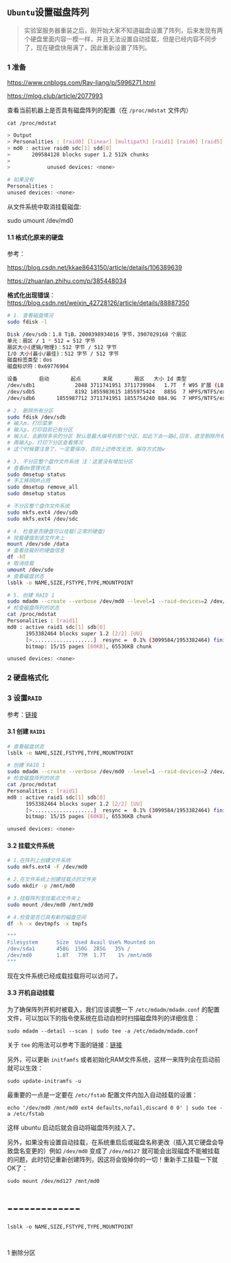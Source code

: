 ## `Ubuntu`设置磁盘阵列

> 实验室服务器重装之后，刚开始大家不知道磁盘设置了阵列，后来发现有两个硬盘里面内容一模一样，并且无法设置自动挂载，但是已经内容不同步了，现在硬盘快用满了，因此重新设置了阵列。

### 1 准备

https://www.cnblogs.com/Ray-liang/p/5996271.html

https://mlog.club/article/2077993

查看当前机器上是否具有磁盘阵列的配置（在 `/proc/mdstat` 文件内）

```shell
cat /proc/mdstat
```

```bash
> Output
> Personalities : [raid0] [linear] [multipath] [raid1] [raid6] [raid5] [raid4] [raid10] 
> md0 : active raid0 sdc[1] sdd[0]
>       209584128 blocks super 1.2 512k chunks
>
>            unused devices: <none>

# 如果没有
Personalities : 
unused devices: <none>
```

从文件系统中取消挂载磁盘:

sudo umount /dev/md0



#### 1.1 格式化原来的硬盘

参考：

https://blog.csdn.net/kkae8643150/article/details/106389639

https://zhuanlan.zhihu.com/p/385448034

**格式化出现错误**： https://blog.csdn.net/weixin_42728126/article/details/88887350

```bash
# 1. 查看磁盘情况
sudo fdisk -l

Disk /dev/sdb：1.8 TiB，2000398934016 字节，3907029168 个扇区
单元：扇区 / 1 * 512 = 512 字节
扇区大小(逻辑/物理)：512 字节 / 512 字节
I/O 大小(最小/最佳)：512 字节 / 512 字节
磁盘标签类型：dos
磁盘标识符：0x69776904

设备       启动       起点       末尾       扇区   大小 Id 类型
/dev/sdb1             2048 3711741951 3711739904   1.7T  f W95 扩展 (LBA)
/dev/sdb5             8192 1855983615 1855975424   885G  7 HPFS/NTFS/exFAT
/dev/sdb6       1855987712 3711741951 1855754240 884.9G  7 HPFS/NTFS/exFAT

# 2. 删除所有分区
sudo fdisk /dev/sdb
# 输入m，打印菜单
# 输入p，打印目前已有分区
# 输入d，去删除多余的分区 默认是最大编号的那个分区，如此下去一路d,回车，直至删除所有分区。
# 再输入p，打印下分区查看情况
# 这个时候要注意了，一定要保存，否则上述修改无效，保存方式按w

# 3. 不分区整个盘作文件系统 注：这里没有增加分区
# 查看dm管理状态
sudo dmsetup status
# 手工移除DM占用
sudo dmsetup remove_all
sudo dmsetup status

# 不分区整个盘作文件系统
sudo mkfs.ext4 /dev/sdb
sudo mkfs.ext4 /dev/sdc

# 4. 检查是否硬盘可以挂载(正常的硬盘)
# 挂载硬盘到该文件夹上
mount /dev/sde /data
# 查看挂载好的硬盘信息
df -hT
# 取消挂载
umount /dev/sde
# 查看磁盘状态
lsblk -o NAME,SIZE,FSTYPE,TYPE,MOUNTPOINT

# 5. 创建 RAID 1
sudo mdadm --create --verbose /dev/md0 --level=1 --raid-devices=2 /dev/sdb /dev/sdc
# 检查磁盘阵列的状态
cat /proc/mdstat
Personalities : [raid1] 
md0 : active raid1 sdc[1] sdb[0]
      1953382464 blocks super 1.2 [2/2] [UU]
      [>....................]  resync =  0.1% (3099584/1953382464) finish=167.7min speed=193724K/sec
      bitmap: 15/15 pages [60KB], 65536KB chunk

unused devices: <none>


```



### 2 硬盘格式化







### 3 设置`RAID`

参考：[链接](https://www.cnblogs.com/Ray-liang/p/5996271.html)

#### 3.1 创建 `RAID1`

```BASH
# 查看磁盘状态
lsblk -o NAME,SIZE,FSTYPE,TYPE,MOUNTPOINT

# 创建 RAID 1
sudo mdadm --create --verbose /dev/md0 --level=1 --raid-devices=2 /dev/sdb /dev/sdc
# 检查磁盘阵列的状态
cat /proc/mdstat
Personalities : [raid1] 
md0 : active raid1 sdc[1] sdb[0]
      1953382464 blocks super 1.2 [2/2] [UU]
      [>....................]  resync =  0.1% (3099584/1953382464) finish=167.7min speed=193724K/sec
      bitmap: 15/15 pages [60KB], 65536KB chunk

unused devices: <none>
```

#### 3.2 挂载文件系统

```bash
# 1.在阵列上创建文件系统
sudo mkfs.ext4 -F /dev/md0

# 2.在文件系统上创建挂载点的文件夹
sudo mkdir -p /mnt/md0

# 3.挂载阵列至挂载点文件夹上
sudo mount /dev/md0 /mnt/md0

# 4.检查是否已具有新的磁盘空间
df -h -x devtmpfs -x tmpfs

"""
Filesystem      Size  Used Avail Use% Mounted on
/dev/sda1       458G  150G  285G   35% /
/dev/md0        1.8T   77M  1.7T    1% /mnt/md0
"""
```

现在文件系统已经成载挂载将可以访问了。

#### 3.3 开机自动挂载

为了确保阵列开机时被载入，我们应该调整一下 `/etc/mdadm/mdadm.conf` 的配置文件，可以加以下的指令使系统在启动自检时扫描磁盘阵列的详细信息：

```shell
sudo mdadm --detail --scan | sudo tee -a /etc/mdadm/mdadm.conf
```

关于 `tee` 的用法可以参考下面的链接：[链接](https://zhuanlan.zhihu.com/p/34510815)

另外，可以更新 ` initfamfs ` 或者初始化RAM文件系统，这样一来阵列会在启动前就可以生效：

```shell
sudo update-initramfs -u
```

最重要的一点是一定要在 `/etc/fstab` 配置文件内加入自动挂载的设置：

```shell
echo '/dev/md0 /mnt/md0 ext4 defaults,nofail,discard 0 0' | sudo tee -a /etc/fstab
```

这样 ubuntu 启动后就会自动将磁盘阵列挂入了。



另外，如果没有设置自动挂载，在系统重启后或磁盘名称更改（插入其它硬盘会导致盘名变更的）例如 `/dev/md0` 变成了 `/dev/md127` 就可能会出现磁盘不能被挂载的问题，此时切记重新创建阵列，因这将会毁掉你的一切！重新手工挂载一下就OK了：

```shell
sudo mount /dev/md127 /mnt/md0
```



# -------------

```shell
lsblk -o NAME,SIZE,FSTYPE,TYPE,MOUNTPOINT



```



1 删除分区

